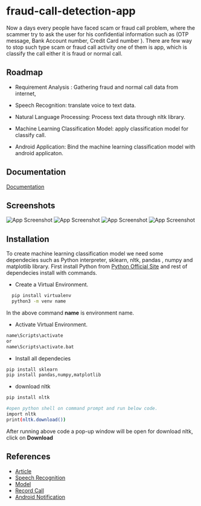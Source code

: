 
# fraud-call-detection-app

Now a days every people have faced scam or fraud call problem,
where the scammer try to ask the user for his confidential information 
such as (OTP message, Bank Account number, Credit Card number ).
There are few way to stop such type scam or fraud call activity
one of them is app, which is classify the call either it is fraud
or normal call. 



## Roadmap

- Requirement Analysis :
    Gathering fraud and normal call data from internet,

- Speech Recognition: 
    translate voice to text data.

- Natural Language Processing: 
    Process text data through nltk library.

- Machine Learning Classification Model:
    apply classification model for classify call.

- Android Application:
    Bind the machine learning classification model with android
    applicaton.


  
## Documentation

[Documentation](https://linktodocumentation)

  
## Screenshots
![App Screenshot](fraud_ss/start.png)
![App Screenshot](fraud_ss/nav.png)
![App Screenshot](fraud_ss/setting.png)
![App Screenshot](fraud_ss/stop.png)

  
## Installation

To create machine learning classification model we need some 
dependecies such as Python interpreter, sklearn, nltk, pandas
, numpy and  matplotlib library.
First install Python from 
[Python Official Site](https://www.python.org) and rest of dependecies
install with commands.

- Create a Virtual Environment.
```bash
  pip install virtualenv
  python3 -m venv name
```
In the above command **name** is environment name.

- Activate Virtual Environment.
```bash
name\Scripts\activate
or
name\Scripts\activate.bat
```

- Install all dependecies
```bash
pip install sklearn
pip install pandas,numpy,matplotlib
```
- download nltk
```bash
pip install nltk
```
```bash
#open python shell on command prompt and run below code.
import nltk
print(nltk.download())
```
After running above code a pop-up window will be open for download nltk, click on **Download**

## References
- [Article](https://cybersecurity.springeropen.com/articles/10.1186/s42400-018-0008-5)
- [Speech Recognition](https://www.geeksforgeeks.org/speech-recognition-in-python-using-google-speech-api/)
- [Model](https://www.youtube.com/watch?v=K1iImrm509A)
- [Record Call](https://stackoverflow.com/questions/18887636/how-to-record-phone-calls-in-android)
- [Android Notification](https://developer.android.com/trianing/notify-user/build-notification)
    

  

